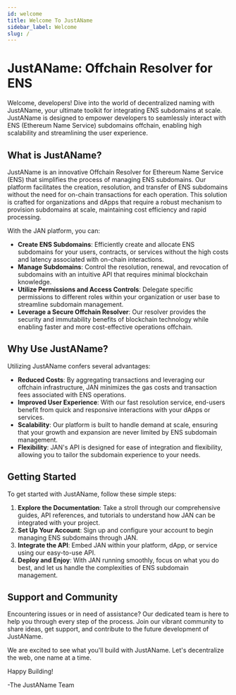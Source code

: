 ```yaml
---
id: welcome
title: Welcome To JustAName 
sidebar_label: Welcome
slug: /
---
```


# JustAName: Offchain Resolver for ENS

Welcome, developers! Dive into the world of decentralized naming with JustAName, your ultimate toolkit for integrating ENS subdomains at scale. JustAName is designed to empower developers to seamlessly interact with ENS (Ethereum Name Service) subdomains offchain, enabling high scalability and streamlining the user experience.

## What is JustAName?

JustAName is an innovative Offchain Resolver for Ethereum Name Service (ENS) that simplifies the process of managing ENS subdomains. Our platform facilitates the creation, resolution, and transfer of ENS subdomains without the need for on-chain transactions for each operation. This solution is crafted for organizations and dApps that require a robust mechanism to provision subdomains at scale, maintaining cost efficiency and rapid processing.

With the JAN platform, you can:

- **Create ENS Subdomains**: Efficiently create and allocate ENS subdomains for your users, contracts, or services without the high costs and latency associated with on-chain interactions.
- **Manage Subdomains**: Control the resolution, renewal, and revocation of subdomains with an intuitive API that requires minimal blockchain knowledge.
- **Utilize Permissions and Access Controls**: Delegate specific permissions to different roles within your organization or user base to streamline subdomain management.
- **Leverage a Secure Offchain Resolver**: Our resolver provides the security and immutability benefits of blockchain technology while enabling faster and more cost-effective operations offchain.

## Why Use JustAName?

Utilizing JustAName confers several advantages:

- **Reduced Costs**: By aggregating transactions and leveraging our offchain infrastructure, JAN minimizes the gas costs and transaction fees associated with ENS operations.
- **Improved User Experience**: With our fast resolution service, end-users benefit from quick and responsive interactions with your dApps or services.
- **Scalability**: Our platform is built to handle demand at scale, ensuring that your growth and expansion are never limited by ENS subdomain management.
- **Flexibility**: JAN's API is designed for ease of integration and flexibility, allowing you to tailor the subdomain experience to your needs.

## Getting Started

To get started with JustAName, follow these simple steps:

1. **Explore the Documentation**: Take a stroll through our comprehensive guides, API references, and tutorials to understand how JAN can be integrated with your project.
2. **Set Up Your Account**: Sign up and configure your account to begin managing ENS subdomains through JAN.
3. **Integrate the API**: Embed JAN within your platform, dApp, or service using our easy-to-use API.
4. **Deploy and Enjoy**: With JAN running smoothly, focus on what you do best, and let us handle the complexities of ENS subdomain management.

## Support and Community

Encountering issues or in need of assistance? Our dedicated team is here to help you through every step of the process. Join our vibrant community to share ideas, get support, and contribute to the future development of JustAName.

We are excited to see what you'll build with JustAName. Let's decentralize the web, one name at a time.

Happy Building!

-The JustAName Team